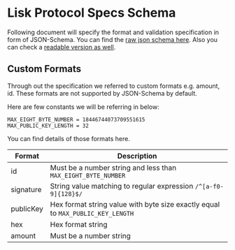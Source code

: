 # Lisk Protocol Specs Schema

Following document will specify the format and validation specification in form of JSON-Schema. You can find the [raw json schema here](./lisk_protocol_specs.schema.json). Also you can check a [readable version as well](./docs/lisk_protocol_specs.md#liskprotocolspec-properties).

## Custom Formats

Through out the specification we referred to custom formats e.g. amount, id. These formats are not supported by JSON-Schema by default.

Here are few constants we will be referring in below:

```
MAX_EIGHT_BYTE_NUMBER = 18446744073709551615
MAX_PUBLIC_KEY_LENGTH = 32
```

You can find details of those formats here.

| Format    | Description                                                                     |
| --------- | ------------------------------------------------------------------------------- |
| id        | Must be a number string and less than `MAX_EIGHT_BYTE_NUMBER`                   |
| signature | String value matching to regular expression `/^[a-f0-9]{128}$/`                 |
| publicKey | Hex format string value with byte size exactly equal to `MAX_PUBLIC_KEY_LENGTH` |
| hex       | Hex format string                                                               |
| amount    | Must be a number string                                                         |
